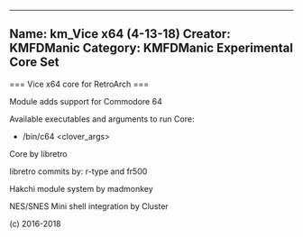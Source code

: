 -----------------------
Name: km_Vice x64 (4-13-18)
Creator: KMFDManic
Category: KMFDManic Experimental Core Set
-----------------------
=== Vice x64 core for RetroArch ===

Module adds support for Commodore 64

Available executables and arguments to run Core:
- /bin/c64 <rom> <clover_args>

Core by libretro

libretro commits by:
r-type and fr500

Hakchi module system by madmonkey

NES/SNES Mini shell integration by Cluster

(c) 2016-2018
